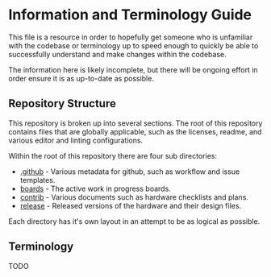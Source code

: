 # Information and Terminology Guide

This file is a resource in order to hopefully get someone who is unfamiliar with the codebase
or terminology up to speed enough to quickly be able to successfully understand and make changes
within the codebase.

The information here is likely incomplete, but there will be ongoing effort in order ensure it is
as up-to-date as possible.

## Repository Structure

This repository is broken up into several sections. The root of this repository contains files that are globally applicable, such as the licenses, readme, and various editor and linting configurations.

Within the root of this repository there are four sub directories:
 * [.github](./.github/) - Various metadata for github, such as workflow and issue templates.
 * [boards](./boards/) - The active work in progress boards.
 * [contrib](./contrib/) - Various documents such as hardware checklists and plans.
 * [release](./release/) - Released versions of the hardware and their design files.


Each directory has it's own layout in an attempt to be as logical as possible.

## Terminology

TODO
